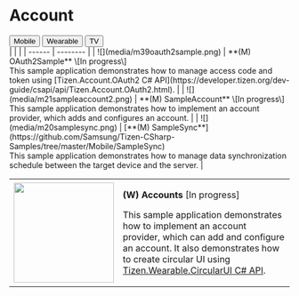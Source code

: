 # Account

<!--
For MD:
-->

<link href="../css/dotnet-samples.css" ref="stylesheet">

<!--
for TD:

<style type="text/css">
    Please copy dotnet-samples.css and paste it here
</script>
-->

<div class="sampletab">
<button class="tablinks" onclick="openProfile(event, 'Mobile')" id="defaultOpen">Mobile</button> <button class="tablinks" onclick="openProfile(event, 'Wearable')">Wearable</button> <button class="tablinks" onclick="openProfile(event, 'TV')">TV</button>
</div>

<!-- Tab content -->
<div id="Mobile" class="tabcontent">
| | |
| ------ | -------- |
| ![](media/m39oauth2sample.png) | **(M) OAuth2Sample** \[In progress\]<br/>This sample application demonstrates how to manage access code and token using [Tizen.Account.OAuth2 C# API](https://developer.tizen.org/dev-guide/csapi/api/Tizen.Account.OAuth2.html). |
| ![](media/m21sampleaccount2.png) | **(M) SampleAccount** \[In progress\]<br/>This sample application demonstrates how to implement an account provider, which adds and configures an account. |
| ![](media/m20samplesync.png) | [**(M) SampleSync**](https://github.com/Samsung/Tizen-CSharp-Samples/tree/master/Mobile/SampleSync)<br/>This sample application demonstrates how to manage data synchronization schedule between the target device and the server. |
</div>

<div id="Wearable" class="tabcontent">
<table>
	<tbody>
		<tr>
			<td><img alt="" height="180" src="media/waccounts.png" width="180"/></td>
			<td>
			<p><strong>(W) Accounts</strong> [In progress]</p>
			<p>This sample application demonstrates how to implement an account provider, which can add and configure an account. It also demonstrates how to create circular UI using <a href="https://github.com/Samsung/Tizen.CircularUI/" target="_blank">Tizen.Wearable.CircularUI C# API</a>.</p>
			</td>
		</tr>
		<tr>
	</tbody>
</table>
</div>

<div id="TV" class="tabcontent">
</div>

<!--
For MD:
-->
<script src="../js/dotnet-samples.js"></script>

<!--
for TD:

<script>
  Please copy dotnet-samples.js and paste it here
</script>
-->
